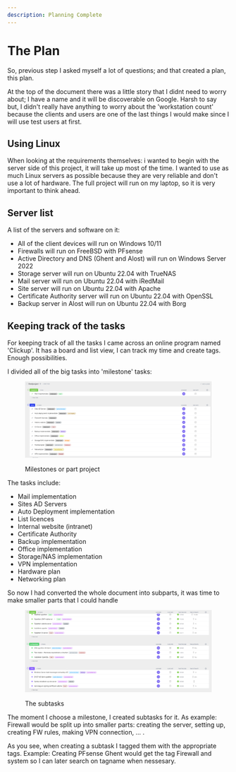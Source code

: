 ```yaml
---
description: Planning Complete
---
```


# The Plan

So, previous step I asked myself a lot of questions; and that created a plan, this plan.

At the top of the document there was a little story that I didnt need to worry about; I have a name and it will be discoverable on Google. Harsh to say but, I didn't really have anything to worry about the 'workstation count' because the clients and users are one of the last things I would make since I will use test users at first.

## Using Linux

When looking at the requirements themselves: i wanted to begin with the server side of this project, it will take up most of the time. I wanted to use as much Linux servers as possible because they are very reliable and don't use a lot of hardware. The full project will run on my laptop, so it is very important to think ahead.

## Server list

A list of the servers and software on it:

* All of the client devices will run on Windows 10/11
* Firewalls will run on FreeBSD with PFsense
* Active Directory and DNS (Ghent and Alost) will run on Windows Server 2022
* Storage server will run on Ubuntu 22.04 with TrueNAS
* Mail server will run on Ubuntu 22.04 with iRedMail
* Site server will run on Ubuntu 22.04 with Apache
* Certificate Authority server will run on Ubuntu 22.04 with OpenSSL
* Backup server in Alost will run on Ubuntu 22.04 with Borg

## Keeping track of the tasks

For keeping track of all the tasks I came across an online program named 'Clickup'. It has a board and list view, I can track my time and create tags. Enough possibilities.

I divided all of the big tasks into 'milestone' tasks:

<figure><img src=".gitbook/assets/image.png" alt=""><figcaption><p>Milestones or part project</p></figcaption></figure>

The tasks include:

* Mail implementation
* Sites AD Servers
* Auto Deployment implementation
* List licences
* Internal website (intranet)
* Certificate Authority
* Backup implementation
* Office implementation
* Storage/NAS implementation
* VPN implementation
* Hardware plan
* Networking plan

So now I had converted the whole document into subparts, it was time to make smaller parts that I could handle

<figure><img src=".gitbook/assets/image (1).png" alt=""><figcaption><p>The subtasks</p></figcaption></figure>

The moment I choose a milestone, I created subtasks for it. As example: Firewall would be split up into smaller parts: creating the server, setting up, creating FW rules, making VPN connection, ... .

As you see, when creating a subtask I tagged them with the appropriate tags. Example: Creating PFsense Ghent would get the tag Firewall and system so I can later search on tagname when nessesary.
